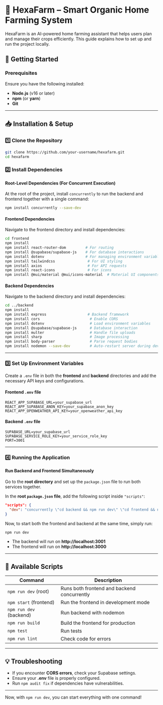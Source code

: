 # 🌱 HexaFarm – Smart Organic Home Farming System  

HexaFarm is an AI-powered home farming assistant that helps users plan and manage their crops efficiently. This guide explains how to set up and run the project locally.  

## 🚀 Getting Started  

### **Prerequisites**  
Ensure you have the following installed:  
- **Node.js** (v16 or later)  
- **npm** (or **yarn**)  
- **Git**  

---

## 📥 **Installation & Setup**  

### **1️⃣ Clone the Repository**  
```bash
git clone https://github.com/your-username/hexafarm.git
cd hexafarm
```  

### **2️⃣ Install Dependencies**  

#### **Root-Level Dependencies (For Concurrent Execution)**  
At the root of the project, install `concurrently` to run the backend and frontend together with a single command:  
```bash
npm install concurrently --save-dev
```  

#### **Frontend Dependencies**  
Navigate to the frontend directory and install dependencies:  
```bash
cd frontend
npm install
npm install react-router-dom         # For routing  
npm install @supabase/supabase-js    # For database interactions  
npm install dotenv                   # For managing environment variables  
npm install tailwindcss               # For UI styling  
npm install axios                     # For API requests  
npm install react-icons               # For icons  
npm install @mui/material @mui/icons-material  # Material UI components  
```  

#### **Backend Dependencies**  
Navigate to the backend directory and install dependencies:  
```bash
cd ../backend
npm install
npm install express                   # Backend framework  
npm install cors                       # Enable CORS  
npm install dotenv                     # Load environment variables  
npm install @supabase/supabase-js      # Database interaction  
npm install multer                     # Handle file uploads  
npm install sharp                      # Image processing  
npm install body-parser                # Parse request bodies  
npm install nodemon --save-dev         # Auto-restart server during development  
```  

---

### **3️⃣ Set Up Environment Variables**  
Create a `.env` file in both the **frontend** and **backend** directories and add the necessary API keys and configurations.  

#### **Frontend `.env` file**  
```env
REACT_APP_SUPABASE_URL=your_supabase_url
REACT_APP_SUPABASE_ANON_KEY=your_supabase_anon_key
REACT_APP_OPENWEATHER_API_KEY=your_openweather_api_key
```  

#### **Backend `.env` file**  
```env
SUPABASE_URL=your_supabase_url
SUPABASE_SERVICE_ROLE_KEY=your_service_role_key
PORT=3001
```  

---

### **4️⃣ Running the Application**  

#### **Run Backend and Frontend Simultaneously**  
Go to the **root directory** and set up the `package.json` file to run both services together.  

In the **root `package.json` file**, add the following script inside `"scripts"`:  
```json
"scripts": {
  "dev": "concurrently \"cd backend && npm run dev\" \"cd frontend && npm start\""
}
```  

Now, to start both the frontend and backend at the same time, simply run:  
```bash
npm run dev
```  

- The backend will run on **http://localhost:3001**  
- The frontend will run on **http://localhost:3000**  

---


## 🔧 **Available Scripts**  

| Command                  | Description |
|--------------------------|-------------|
| `npm run dev` (root)     | Runs both frontend and backend concurrently |
| `npm start` (frontend)   | Run the frontend in development mode |
| `npm run dev` (backend)  | Run backend with nodemon |
| `npm run build`          | Build the frontend for production |
| `npm test`               | Run tests |
| `npm run lint`           | Check code for errors |  

---

## 💡 **Troubleshooting**  
- If you encounter **CORS errors**, check your Supabase settings.  
- Ensure your **.env** file is properly configured.  
- Run `npm audit fix` if dependencies have vulnerabilities.  
 

---

Now, with `npm run dev`, you can start everything with one command!
